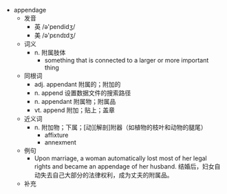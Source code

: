 - appendage
  - 发音
    - 英 /ə'pendidʒ/
    - 美 /ə'pɛndɪdʒ/
  - 词义
    - n. 附属肢体
      - something that is connected to a larger or more important thing
  - 同根词
    - adj. appendant 附属的；附加的
    - n. append 设置数据文件的搜索路径
    - n. appendant 附属物；附属品
    - vt. append 附加；贴上；盖章
  - 近义词
    - n. 附加物；下属；[动][解剖]附器（如植物的枝叶和动物的腿尾）
      - affixture
      - annexment
  - 例句
    - Upon marriage, a woman automatically lost most of her legal rights and became an appendage of her husband. 结婚后，妇女自动失去自己大部分的法律权利，成为丈夫的附属品。
  - 补充